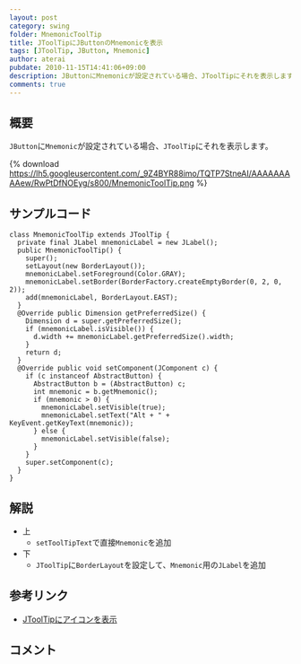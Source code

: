 ```yaml
---
layout: post
category: swing
folder: MnemonicToolTip
title: JToolTipにJButtonのMnemonicを表示
tags: [JToolTip, JButton, Mnemonic]
author: aterai
pubdate: 2010-11-15T14:41:06+09:00
description: JButtonにMnemonicが設定されている場合、JToolTipにそれを表示します。
comments: true
---
```

## 概要
`JButton`に`Mnemonic`が設定されている場合、`JToolTip`にそれを表示します。

{% download https://lh5.googleusercontent.com/_9Z4BYR88imo/TQTP7StneAI/AAAAAAAAAew/RwPtDfNOEyg/s800/MnemonicToolTip.png %}

## サンプルコード
<pre class="prettyprint"><code>class MnemonicToolTip extends JToolTip {
  private final JLabel mnemonicLabel = new JLabel();
  public MnemonicToolTip() {
    super();
    setLayout(new BorderLayout());
    mnemonicLabel.setForeground(Color.GRAY);
    mnemonicLabel.setBorder(BorderFactory.createEmptyBorder(0, 2, 0, 2));
    add(mnemonicLabel, BorderLayout.EAST);
  }
  @Override public Dimension getPreferredSize() {
    Dimension d = super.getPreferredSize();
    if (mnemonicLabel.isVisible()) {
      d.width += mnemonicLabel.getPreferredSize().width;
    }
    return d;
  }
  @Override public void setComponent(JComponent c) {
    if (c instanceof AbstractButton) {
      AbstractButton b = (AbstractButton) c;
      int mnemonic = b.getMnemonic();
      if (mnemonic &gt; 0) {
        mnemonicLabel.setVisible(true);
        mnemonicLabel.setText("Alt + " + KeyEvent.getKeyText(mnemonic));
      } else {
        mnemonicLabel.setVisible(false);
      }
    }
    super.setComponent(c);
  }
}
</code></pre>

## 解説
- 上
    - `setToolTipText`で直接`Mnemonic`を追加
- 下
    - `JToolTip`に`BorderLayout`を設定して、`Mnemonic`用の`JLabel`を追加

<!-- dummy comment line for breaking list -->

## 参考リンク
- [JToolTipにアイコンを表示](http://ateraimemo.com/Swing/ToolTipIcon.html)

<!-- dummy comment line for breaking list -->

## コメント
